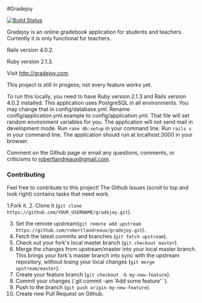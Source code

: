#Gradejoy

[![Build Status](https://travis-ci.org/robertlandreaux/Gradejoy.png)](https://travis-ci.org/robertlandreaux/Gradejoy)

Gradejoy is an online gradebook application for students and teachers. Currently it is only functional for teachers.

Rails version 4.0.2.

Ruby version 2.1.3.

Visit http://gradejoy.com.

This project is still in progess; not every feature works yet.

To run this locally, you need to have Ruby version 2.1.3 and Rails version 4.0.2 installed.
This application uses PostgreSQL in all environments. You may change that in config/database.yml.
Rename config/application.yml.example to config/application.yml. That file will set random environment variables for you.
The application will not send mail in development mode. Run `rake db:setup` in your command line. Run `rails s` in your command line. The application should run at localhost:3000
in your browser.

Comment on the Github page or email any questions, comments, or criticisms to robertlandreaux@gmail.com.

### Contributing

Feel free to contribute to this project! The Github Issues (scroll to top and look right) contains tasks that need work.

1.Fork it.
2. Clone it (`git clone https://github.com/YOUR_USERNAME/gradejoy.git`).

3. Set the remote upstream(`git remote add upstream https://github.com/robertlandreaux/gradejoy.git`).
4. Fetch the latest commits and branches (`git fetch upstream`).
5. Check out your fork's local master branch (`git checkout master`).
6. Merge the changes from upstream/master into your local master branch. This brings your fork's master branch into sync with the upstream repository, without losing your local changes (`git merge upstream/master`).
7. Create your feature branch (`git checkout -b my-new-feature`).
8. Commit your changes (`git commit -am 'Add some feature'``).
9. Push to the branch (`git push origin my-new-feature`).
10. Create new Pull Request on Github.
